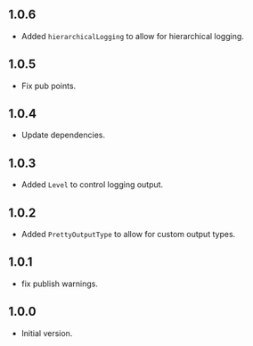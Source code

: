 ## 1.0.6

* Added `hierarchicalLogging` to allow for hierarchical logging.

## 1.0.5

* Fix pub points.

## 1.0.4

* Update dependencies.

## 1.0.3

* Added `Level` to control logging output.

## 1.0.2

* Added `PrettyOutputType` to allow for custom output types.

## 1.0.1

* fix publish warnings.

## 1.0.0

* Initial version.
